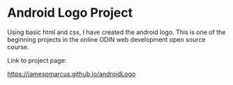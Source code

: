 # Android Logo Project

Using basic html and css, I have created the android logo. This is one of the beginning projects in the online ODIN web development open source course.

Link to project page:

https://jamespmarcus.github.io/androidLogo

